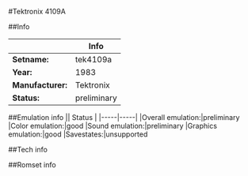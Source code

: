 #Tektronix 4109A

##Info

||Info|
|-----|-----|
|**Setname:**|tek4109a
|**Year:**|1983
|**Manufacturer:**|Tektronix
|**Status:**|preliminary

##Emulation info
|| Status |
|-----|-----|
|Overall emulation:|preliminary
|Color emulation:|good
|Sound emulation:|preliminary
|Graphics emulation:|good
|Savestates:|unsupported

##Tech info

##Romset info

<!--- START OF EDITED COMMENT DO NOT TOUCH TEXT ABOVE-->
